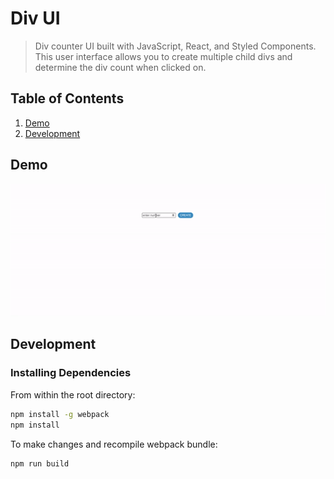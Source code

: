 # Div UI

> Div counter UI built with JavaScript, React, and Styled Components. This user interface allows you to create multiple child divs and determine the div count when clicked on. 

## Table of Contents

1. [Demo](#demo)
2. [Development](#development)

## Demo
![Alt text](./div-ui-demo.gif)

## Development

### Installing Dependencies

From within the root directory:

```sh
npm install -g webpack
npm install
```

To make changes and recompile webpack bundle:
```sh
npm run build
```
